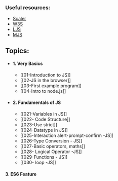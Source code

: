 
### Useful resources:

* [Scaler](https://www.scaler.com/topics/course/javascript-beginners/video/239/)
* [W3S](https://www.w3schools.com/js/)
* [LJS](https://www.learn-js.org/)
* [MJS](https://javascript.info/)

## Topics:

* #### 1. Very Basics
	* [[01-Introduction to JS]]
	* [[02-JS in the browser]]
	* [[03-First example program]]
	* [[04-Intro to node.js]]


* #### 2. Fundamentals of JS
	* [[021-Variables in JS]]
	* [[022- Code Structure]]
	* [[023-Use strict]]
	* [[024-Datatype in JS]]
	* [[025-Interaction alert-prompt-confirm -JS]]
	* [[026-Type Conversion - JS]]
	* [[027-Basic operators, maths]]
	* [[028- Logical Operator -JS]]
	* [[029-Functions - JS]]
	* [[030- loop -JS]]

#### 3. ES6 Feature
       
